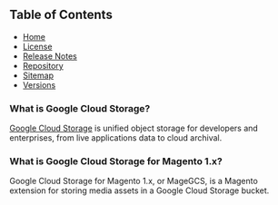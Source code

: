 ## Table of Contents

- [Home](https://docs.auroraextensions.com/magento/extensions/1.x/magegcs/latest/)
- [License](https://docs.auroraextensions.com/magento/extensions/1.x/magegcs/LICENSE.txt)
- [Release Notes](https://docs.auroraextensions.com/magento/extensions/1.x/magegcs/RELEASE_NOTES.txt)
- [Repository](https://github.com/nickolasburr/magegcs)
- [Sitemap](https://docs.auroraextensions.com/magento/extensions/1.x/magegcs/latest/sitemap.xml)
- [Versions](https://docs.auroraextensions.com/magento/extensions/1.x/magegcs/)

### What is Google Cloud Storage?

[Google Cloud Storage](https://cloud.google.com/storage/) is unified object storage for developers
and enterprises, from live applications data to cloud archival.

### What is Google Cloud Storage for Magento 1.x?

Google Cloud Storage for Magento 1.x, or MageGCS, is a Magento extension for storing media assets in
a Google Cloud Storage bucket.
